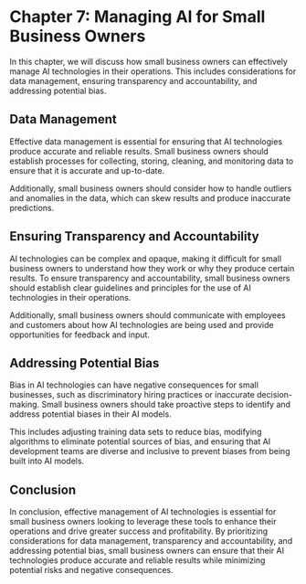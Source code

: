 Chapter 7: Managing AI for Small Business Owners
================================================

In this chapter, we will discuss how small business owners can effectively manage AI technologies in their operations. This includes considerations for data management, ensuring transparency and accountability, and addressing potential bias.

Data Management
---------------

Effective data management is essential for ensuring that AI technologies produce accurate and reliable results. Small business owners should establish processes for collecting, storing, cleaning, and monitoring data to ensure that it is accurate and up-to-date.

Additionally, small business owners should consider how to handle outliers and anomalies in the data, which can skew results and produce inaccurate predictions.

Ensuring Transparency and Accountability
----------------------------------------

AI technologies can be complex and opaque, making it difficult for small business owners to understand how they work or why they produce certain results. To ensure transparency and accountability, small business owners should establish clear guidelines and principles for the use of AI technologies in their operations.

Additionally, small business owners should communicate with employees and customers about how AI technologies are being used and provide opportunities for feedback and input.

Addressing Potential Bias
-------------------------

Bias in AI technologies can have negative consequences for small businesses, such as discriminatory hiring practices or inaccurate decision-making. Small business owners should take proactive steps to identify and address potential biases in their AI models.

This includes adjusting training data sets to reduce bias, modifying algorithms to eliminate potential sources of bias, and ensuring that AI development teams are diverse and inclusive to prevent biases from being built into AI models.

Conclusion
----------

In conclusion, effective management of AI technologies is essential for small business owners looking to leverage these tools to enhance their operations and drive greater success and profitability. By prioritizing considerations for data management, transparency and accountability, and addressing potential bias, small business owners can ensure that their AI technologies produce accurate and reliable results while minimizing potential risks and negative consequences.
